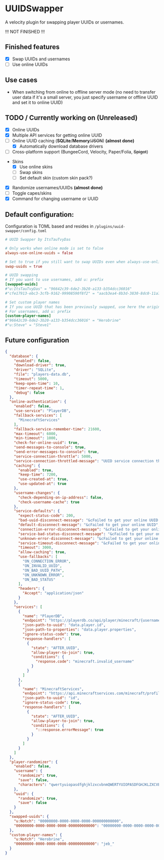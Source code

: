 # UUIDSwapper
A velocity plugin for swapping player UUIDs or usernames.

!!! NOT FINISHED !!!

## Finished features
- [x] Swap UUIDs and usernames
- [ ] Use online UUIDs

## Use cases
- When switching from online to offline server mode (no need to transfer user data if it's a small server, you just specify username or offline UUID and set it to online UUID)

## TODO / Currently working on (Unreleased)
- [x] Online UUIDs
- [x] Multiple API services for getting online UUID
- [ ] Online UUID caching (**SQLite**/**Memory**/~~JSON~~) **(almost done)**
  - [x] Automatically download database drivers
- [ ] Cross-platform support (BungeeCord, Velocity, Paper/Folia, ~~Spigot~~)
- Skins
  - [x] Use online skins
  - [ ] Swap skins
  - [ ] Set default skin (custom skin pack?)
- [x] Randomize usernames/UUIDs **(almost done)**
- [ ] Toggle capes/skins
- [x] Command for changing username or UUID

## Default configuration:
Configuration is TOML based and resides in `/plugins/uuid-swapper/config.toml`
```toml
# UUID Swapper by ItsTauTvyDas

# Only works when online mode is set to false
always-use-online-uuids = false

# Set to true if you still want to swap UUIDs even when always-use-online-uuids is enabled
swap-uuids = true

# UUID swapping
# If you want to use usernames, add u: prefix
[swapped-uuids]
#"u:ItsTauTvyDas" = "96642c39-6de2-3b20-a133-b354dcc36016"
#"cfe17913-ebc3-3cfb-9162-99908590f8f2" = "aacb3ea4-8b3d-3830-8dc0-11a765a0de3a"

# Set custom player names
# If you use UUID that has been previously swapped, use here the original
# For usernames, add u: prefix
[custom-player-names]
#"96642c39-6de2-3b20-a133-b354dcc36016" = "Herobrine"
#"u:Steve" = "Steve1"
```

## Future configuration
```json
{
  "database": {
    "enabled": false,
    "download-driver": true,
    "driver": "SQLite",
    "file": "players-data.db",
    "timeout": 5000,
    "keep-open-time": 10,
    "timer-repeat-time": 1,
    "debug": false
  },
  "online-authentication": {
    "enabled": false,
    "use-service": "PlayerDB",
    "fallback-services": [
      "MinecraftServices"
    ],
    "fallback-service-remember-time": 21600,
    "max-timeout": 6000,
    "min-timeout": 1000,
    "check-for-online-uuid": true,
    "send-messages-to-console": true,
    "send-error-messages-to-console": true,
    "service-connection-throttle": 5000,
    "service-connection-throttled-message": "UUID service connection throttles, wait {time-left} seconds until you can connect again!",
    "caching": {
      "enabled": true,
      "keep-time": 7200,
      "use-created-at": true,
      "use-updated-at": true
    },
    "username-changes": {
      "check-depending-on-ip-address": false,
      "check-username-cache": true
    },
    "service-defaults": {
      "expect-status-code": 200,
      "bad-uuid-disconnect-message": "&cFailed to get your online UUID (bad UUID), contact server's administrator!",
      "default-disconnect-message": "&cFailed to get your online UUID",
      "connection-error-disconnect-message": "&cFailed to get your online UUID (connection error), contact server's administrator!",
      "service-bad-status-disconnect-message": "&cFailed to get your online UUID (service returned {http.status}), contact server's administrator!",
      "unknown-error-disconnect-message": "&cFailed to get your online UUID (unknown error), contact server's administrator!",
      "service-timeout-disconnect-message": "&cFailed to get your online UUID (service timed out), try again later!",
      "timeout": 3000,
      "allow-caching": true,
      "use-fallbacks": [
        "ON_CONNECTION_ERROR",
        "ON_INVALID_UUID",
        "ON_BAD_UUID_PATH",
        "ON_UNKNOWN_ERROR",
        "ON_BAD_STATUS"
      ],
      "headers": {
        "Accept": "application/json"
      }
    },
    "services": [
      {
        "name": "PlayerDB",
        "endpoint": "https://playerdb.co/api/player/minecraft/{username}",
        "json-path-to-uuid": "data.player.id",
        "json-path-to-properties": "data.player.properties",
        "ignore-status-code": true,
        "response-handlers": [
          {
            "state": "AFTER_UUID",
            "allow-player-to-join": true,
            "conditions": {
              "response.code": "minecraft.invalid_username"
            }
          }
        ]
      },
      {
        "name": "MinecraftServices",
        "endpoint": "https://api.minecraftservices.com/minecraft/profile/lookup/name/{username}",
        "json-path-to-uuid": "id",
        "ignore-status-code": true,
        "response-handlers": [
          {
            "state": "AFTER_UUID",
            "allow-player-to-join": true,
            "conditions": {
              "::response.errorMessage": true
            }
          }
        ]
      }
    ]
  },
  "player-randomizer": {
    "enabled": false,
    "username": {
      "randomize": true,
      "save": false,
      "characters": "qwertyuiopasdfghjklzxcvbnmQWERTYUIOPASDFGHJKLZXCVBNM123456789_"
    },
    "uuid": {
      "randomize": true,
      "save": false
    }
  },
  "swapped-uuids": {
    "u:Notch": "00000000-0000-0000-0000-000000000000",
    "00000000-0000-0000-0000-000000000000": "00000000-0000-0000-0000-000000000001"
  },
  "custom-player-names": {
    "u:Notch": "Herobrine",
    "00000000-0000-0000-0000-000000000000": "jeb_"
  }
}
```

